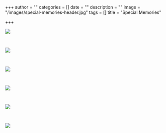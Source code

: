 +++
author = ""
categories = []
date = ""
description = ""
image = "/images/special-memories-header.jpg"
tags = []
title = "Special Memories"

+++

![](/images/img_7176.jpg)

<br>

![](/images/img_7188.jpg)

<br>

![](/images/img_7204.jpg)

<br>

![](/images/img_7177.jpg)

<br>

![](/images/img_7185.jpg)

<br>

![](/images/img_7220.jpg)